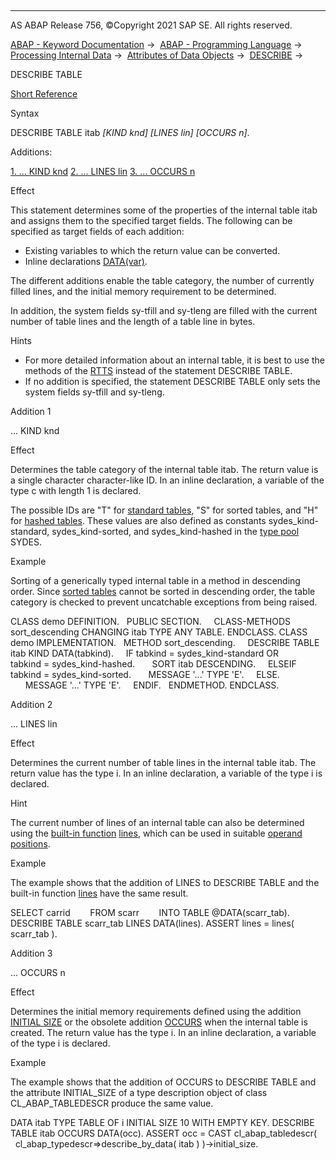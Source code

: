   

* * *

AS ABAP Release 756, ©Copyright 2021 SAP SE. All rights reserved.

[ABAP - Keyword Documentation](https://help.sap.com/doc/abapdocu_756_index_htm/7.56/en-US/abenabap.htm) →  [ABAP - Programming Language](https://help.sap.com/doc/abapdocu_756_index_htm/7.56/en-US/abenabap_reference.htm) →  [Processing Internal Data](https://help.sap.com/doc/abapdocu_756_index_htm/7.56/en-US/abenabap_data_working.htm) →  [Attributes of Data Objects](https://help.sap.com/doc/abapdocu_756_index_htm/7.56/en-US/abendescribe_field.htm) →  [DESCRIBE](https://help.sap.com/doc/abapdocu_756_index_htm/7.56/en-US/abapdescribe.htm) → 

DESCRIBE TABLE

[Short Reference](https://help.sap.com/doc/abapdocu_756_index_htm/7.56/en-US/abapdescribe_table_shortref.htm)

Syntax

DESCRIBE TABLE itab *\[*KIND knd*\]* *\[*LINES lin*\]* *\[*OCCURS n*\]*.

Additions:

[1\. ... KIND knd](#!ABAP_ADDITION_1@1@)
[2\. ... LINES lin](#!ABAP_ADDITION_2@2@)
[3\. ... OCCURS n](#!ABAP_ADDITION_3@3@)

Effect

This statement determines some of the properties of the internal table itab and assigns them to the specified target fields. The following can be specified as target fields of each addition:

-   Existing variables to which the return value can be converted.
-   Inline declarations [DATA(var)](https://help.sap.com/doc/abapdocu_756_index_htm/7.56/en-US/abendata_inline.htm).

The different additions enable the table category, the number of currently filled lines, and the initial memory requirement to be determined.

In addition, the system fields sy-tfill and sy-tleng are filled with the current number of table lines and the length of a table line in bytes.

Hints

-   For more detailed information about an internal table, it is best to use the methods of the [RTTS](https://help.sap.com/doc/abapdocu_756_index_htm/7.56/en-US/abenrun_time_type_services_glosry.htm "Glossary Entry") instead of the statement DESCRIBE TABLE.
-   If no addition is specified, the statement DESCRIBE TABLE only sets the system fields sy-tfill and sy-tleng.

Addition 1   

... KIND knd

Effect

Determines the table category of the internal table itab. The return value is a single character character-like ID. In an inline declaration, a variable of the type c with length 1 is declared.

The possible IDs are "T" for [standard tables](https://help.sap.com/doc/abapdocu_756_index_htm/7.56/en-US/abenstandard_table_glosry.htm "Glossary Entry"), "S" for sorted tables, and "H" for [hashed tables](https://help.sap.com/doc/abapdocu_756_index_htm/7.56/en-US/abenhashed_table_glosry.htm "Glossary Entry"). These values are also defined as constants sydes\_kind-standard, sydes\_kind-sorted, and sydes\_kind-hashed in the [type pool](https://help.sap.com/doc/abapdocu_756_index_htm/7.56/en-US/abentype_pool_glosry.htm "Glossary Entry") SYDES.

Example

Sorting of a generically typed internal table in a method in descending order. Since [sorted tables](https://help.sap.com/doc/abapdocu_756_index_htm/7.56/en-US/abensorted_table_glosry.htm "Glossary Entry") cannot be sorted in descending order, the table category is checked to prevent uncatchable exceptions from being raised.

CLASS demo DEFINITION.
  PUBLIC SECTION.
    CLASS-METHODS sort\_descending CHANGING itab TYPE ANY TABLE.
ENDCLASS.
CLASS demo IMPLEMENTATION.
  METHOD sort\_descending.
    DESCRIBE TABLE itab KIND DATA(tabkind).
    IF tabkind = sydes\_kind-standard OR
       tabkind = sydes\_kind-hashed.
      SORT itab DESCENDING.
    ELSEIF tabkind = sydes\_kind-sorted.
      MESSAGE '...' TYPE 'E'.
    ELSE.
      MESSAGE '...' TYPE 'E'.
    ENDIF.
  ENDMETHOD.
ENDCLASS.

Addition 2   

... LINES lin

Effect

Determines the current number of table lines in the internal table itab. The return value has the type i. In an inline declaration, a variable of the type i is declared.

Hint

The current number of lines of an internal table can also be determined using the [built-in function](https://help.sap.com/doc/abapdocu_756_index_htm/7.56/en-US/abenbuiltin_function_glosry.htm "Glossary Entry") [lines](https://help.sap.com/doc/abapdocu_756_index_htm/7.56/en-US/abendescriptive_functions_table.htm), which can be used in suitable [operand positions](https://help.sap.com/doc/abapdocu_756_index_htm/7.56/en-US/abenexpression_positions.htm).

Example

The example shows that the addition of LINES to DESCRIBE TABLE and the built-in function [lines](https://help.sap.com/doc/abapdocu_756_index_htm/7.56/en-US/abendescriptive_functions_table.htm) have the same result.

SELECT carrid
       FROM scarr
       INTO TABLE @DATA(scarr\_tab).
DESCRIBE TABLE scarr\_tab LINES DATA(lines).
ASSERT lines = lines( scarr\_tab ).

Addition 3   

... OCCURS n

Effect

Determines the initial memory requirements defined using the addition [INITIAL SIZE](https://help.sap.com/doc/abapdocu_756_index_htm/7.56/en-US/abaptypes_itab.htm) or the obsolete addition [OCCURS](https://help.sap.com/doc/abapdocu_756_index_htm/7.56/en-US/abaptypes_occurs.htm) when the internal table is created. The return value has the type i. In an inline declaration, a variable of the type i is declared.

Example

The example shows that the addition of OCCURS to DESCRIBE TABLE and the attribute INITIAL\_SIZE of a type description object of class CL\_ABAP\_TABLEDESCR produce the same value.

DATA itab TYPE TABLE OF i INITIAL SIZE 10 WITH EMPTY KEY.
DESCRIBE TABLE itab OCCURS DATA(occ).
ASSERT occ = CAST cl\_abap\_tabledescr(
  cl\_abap\_typedescr=>describe\_by\_data( itab ) )->initial\_size.